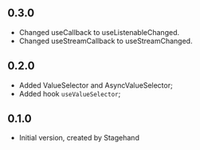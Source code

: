 ## 0.3.0

* Changed useCallback to useListenableChanged.
* Changed useStreamCallback to useStreamChanged.

## 0.2.0

* Added ValueSelector and AsyncValueSelector;
* Added hook `useValueSelector`;

## 0.1.0

* Initial version, created by Stagehand

